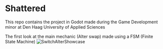 # Shattered
This repo contains the project in Godot made during the Game Development minor at Den Haag University of Applied Sciences


The first look at the main mechanic (Alter swap) made using a FSM (Finite State Machine)
![SwitchAlterShowcase](https://github.com/user-attachments/assets/64204d50-e93b-4cb4-9f06-fb5dc13996f2)
